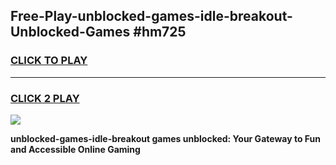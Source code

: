 
## Free-Play-unblocked-games-idle-breakout-Unblocked-Games #hm725
<h3>
<a href="https://news.freeplayer.one?title=unblocked-games-idle-breakout&ref=8M">CLICK TO PLAY</a></h3>
<hr>

<h3>
<a href="https://news.freeplayer.one?title=unblocked-games-idle-breakout&ref=8M">CLICK 2 PLAY</a>
  
</h3>

<a href="https://news.freeplayer.one?title=unblocked-games-idle-breakout&ref=8M"><img src="https://clearcache.store/games.png"></a>


**unblocked-games-idle-breakout games unblocked: Your Gateway to Fun and Accessible Online Gaming**

